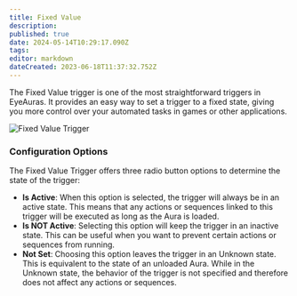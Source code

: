 ```yaml
---
title: Fixed Value
description: 
published: true
date: 2024-05-14T10:29:17.090Z
tags: 
editor: markdown
dateCreated: 2023-06-18T11:37:32.752Z
---
```


The Fixed Value trigger is one of the most straightforward triggers in EyeAuras. It provides an easy way to set a trigger to a fixed state, giving you more control over your automated tasks in games or other applications.

![Fixed Value Trigger](https://s3.eyeauras.net/media/2024/05/EyeAuras_dwDaZIhSanYHVRtK.png)

### **Configuration Options**

The Fixed Value Trigger offers three radio button options to determine the state of the trigger:

-   **Is Active**: When this option is selected, the trigger will always be in an active state. This means that any actions or sequences linked to this trigger will be executed as long as the Aura is loaded.
-   **Is NOT Active**: Selecting this option will keep the trigger in an inactive state. This can be useful when you want to prevent certain actions or sequences from running.
-   **Not Set**: Choosing this option leaves the trigger in an Unknown state. This is equivalent to the state of an unloaded Aura. While in the Unknown state, the behavior of the trigger is not specified and therefore does not affect any actions or sequences.